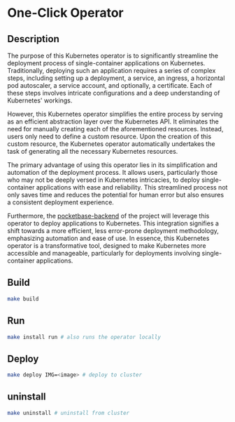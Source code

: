 # One-Click Operator

## Description

The purpose of this Kubernetes operator is to significantly streamline the deployment process of single-container applications on Kubernetes. Traditionally, deploying such an application requires a series of complex steps, including setting up a deployment, a service, an ingress, a horizontal pod autoscaler, a service account, and optionally, a certificate. Each of these steps involves intricate configurations and a deep understanding of Kubernetes' workings.

However, this Kubernetes operator simplifies the entire process by serving as an efficient abstraction layer over the Kubernetes API. It eliminates the need for manually creating each of the aforementioned resources. Instead, users only need to define a custom resource. Upon the creation of this custom resource, the Kubernetes operator automatically undertakes the task of generating all the necessary Kubernetes resources.

The primary advantage of using this operator lies in its simplification and automation of the deployment process. It allows users, particularly those who may not be deeply versed in Kubernetes intricacies, to deploy single-container applications with ease and reliability. This streamlined process not only saves time and reduces the potential for human error but also ensures a consistent deployment experience.

Furthermore, the [pocketbase-backend](https://github.com/janlauber/one-click/tree/main/pocketbase) of the project will leverage this operator to deploy applications to Kubernetes. This integration signifies a shift towards a more efficient, less error-prone deployment methodology, emphasizing automation and ease of use. In essence, this Kubernetes operator is a transformative tool, designed to make Kubernetes more accessible and manageable, particularly for deployments involving single-container applications.

## Build

```bash
make build
```

## Run

```bash
make install run # also runs the operator locally
```

## Deploy

```bash
make deploy IMG=<image> # deploy to cluster
```

## uninstall

```bash
make uninstall # uninstall from cluster
```

